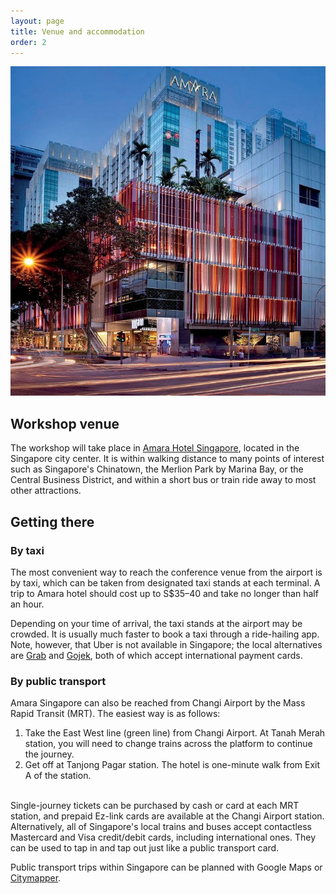 ```yaml
---
layout: page
title: Venue and accommodation
order: 2
---
```


<!-- <img src="{{ 'hotel.jpg' | absolute_url }}" width="600px" /> -->
![Amara Hotel](/amara.jpg)

## Workshop venue

The workshop will take place in [Amara Hotel Singapore](https://singapore.amarahotels.com/), located in the Singapore city center. It is within walking distance to many points of interest such as Singapore's Chinatown, the Merlion Park by Marina Bay, or the Central Business District, and within a short bus or train ride away to most other attractions.

## Getting there

### By taxi

The most convenient way to reach the conference venue from the airport is by taxi, which can be taken from designated taxi stands at each terminal. A trip to Amara hotel should cost up to S$35&ndash;40 and take no longer than half an hour.

Depending on your time of arrival, the taxi stands at the airport may be crowded. It is usually much faster to book a taxi through a ride-hailing app. 
Note, however, that Uber is not available in Singapore; the local alternatives are [Grab](https://www.grab.com/sg/download/) and [Gojek](https://www.gojek.com/sg/), both of which accept international payment cards.

### By public transport

Amara Singapore can also be reached from Changi Airport by the Mass Rapid Transit (MRT). The easiest way is as follows:

1. Take the East West line (green line) from Changi Airport. At Tanah Merah station, you will need to change trains across the platform to continue the journey.
2. Get off at Tanjong Pagar station. The hotel is one-minute walk from Exit A of the station.

<!-- Please consult the map below for more details and alternative routes. -->

<!-- <iframe src="https://www.google.com/maps/embed?pb=!1m18!1m12!1m3!1d2960.740579128976!2d103.84475673749931!3d1.2887080374390363!2m3!1f0!2f0!3f0!3m2!1i1024!2i768!4f13.1!3m3!1m2!1s0x31da190abb1c2e8d%3A0x81504b4ffa8d3709!2sHotel%20Swiss%C3%B4tel%20Merchant%20Court!5e0!3m2!1sen!2ssg!4v1574680128826!5m2!1sen!2ssg" width="600" height="450" frameborder="0" style="border:0;" allowfullscreen=""></iframe> -->

&nbsp;        
Single-journey tickets can be purchased by cash or card at each MRT station, and prepaid Ez-link cards are available at the Changi Airport station. Alternatively, all of Singapore's local trains and buses accept contactless Mastercard and Visa credit/debit cards, including international ones. They can be used to tap in and tap out just like a public transport card.

Public transport trips within Singapore can be planned with Google Maps or [Citymapper](https://citymapper.com/singapore?set_region=sg-singapore).

<!-- ## Accommodation -->

<!-- All workshop participants are entitled to discounted rates at Paradox Singapore, starting at S$260 (+taxes) per night for a Luxe Room. To book using this rate, please [use this link](https://reservations.travelclick.com/95976?groupID=3487706). -->



<!-- There is a wide variety of other hotels in the vicinity of Amara Hotel, all of which can be found through websites such as [Booking.com](https://www.booking.com/searchresults.en-gb.html?checkin=2022-12-04;checkout=2022-12-09;dest_id=8159;dest_type=district;srpvid=1d2060e357470057;ss=Clarke%20Quay&#) or [Hotels.com](https://sg.hotels.com/search.do?resolved-location=NEIGHBORHOOD%3A1771966%3AUNKNOWN%3AUNKNOWN&destination-id=1771966&q-destination=Clarke%20Quay,%20Singapore,%20Singapore&q-check-in=2022-12-04&q-check-out=2022-12-09&q-rooms=1&q-room-0-adults=1&q-room-0-children=0).  -->


<!-- We also suggest to search for other hotels around the Chinatown and Bugis areas, which have many cheaper options and are within a 10&ndash;15-minute bus ride to the workshop venue. -->

<!-- ## Workshop dinner

The conference dinner will take place in the restaurant Peach Garden, located on the 33th floor of the OCBC Centre (<a href="https://goo.gl/maps/L7nQAzLSkRscGwn8A">65 Chulia St, Singapore 049513</a>). We will leave from Paradox Hotel at 18:15 and walk to the restaurant. Participants who wish to go to the dinner venue directly should arrive no later than 18:45.

<div class="warning"><p><b><i class="fas fa-exclamation-triangle"></i>&nbsp; Scam alert</b></p>
	<p>We have been notified that an unaffiliated company "EHotel Services" is contacting participants about alleged accommodation bookings for the workshop. Please note that this is a scam, and <b>you will not be contacted by any third party on our behalf</b>.</p>
</div> -->

